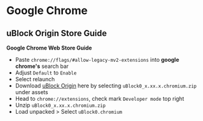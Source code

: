 # Google Chrome

## uBlock Origin Store Guide

**Google Chrome Web Store Guide**
- Paste `chrome://flags/#allow-legacy-mv2-extensions` into **google chrome's** search bar
- Adjust `Default` to `Enable`
- Select relaunch
- Download [uBlock Origin](<https://github.com/gorhill/uBlock/releases>) here by selecting `uBlock0_x.xx.x.chromium.zip` under assets
- Head to `chrome://extensions`, check mark `Developer mode` top right
- Unzip `uBlock0_x.xx.x.chromium.zip`
- Load unpacked > Select `uBlock0.chromium`